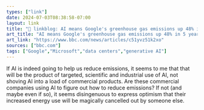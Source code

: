 ```yaml
---
types: ["link"]
date: 2024-07-03T08:38:58-07:00
layout: link
title: "🔗 linkblog: AI means Google's greenhouse gas emissions up 48% in 5 years'"
art_title: "AI means Google's greenhouse gas emissions up 48% in 5 years"
art_link: "https://www.bbc.com/news/articles/c51yvz51k2xo"
sources: ["bbc.com"]
tags: ["Google","Microsoft","data centers","generative AI"]
---
```

If AI is indeed going to help us reduce emissions, it seems to me that that will be the product of targeted, scientific and industrial use of AI, not shoving AI into a load of commercial products. Are these commercial companies using AI to figure out how to reduce emissions? If not (and maybe even if so), it seems disingenuous to express optimism that their increased energy use will be magically cancelled out by someone else.
